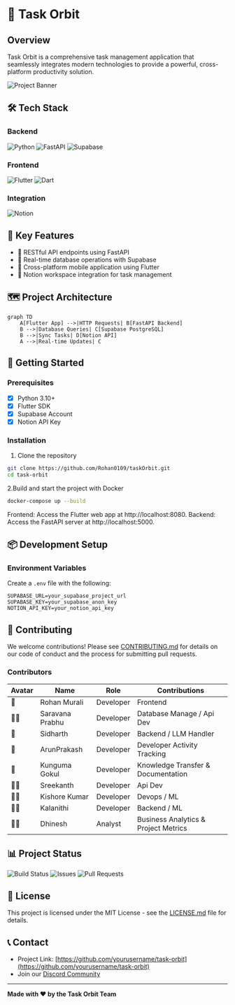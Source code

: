 # 🚀 Task Orbit

## Overview
Task Orbit is a comprehensive task management application that seamlessly integrates modern technologies to provide a powerful, cross-platform productivity solution.

![Project Banner](https://pic.surf/fhd)

## 🛠 Tech Stack

### Backend
![Python](https://img.shields.io/badge/Python-3.10+-3776AB?style=for-the-badge&logo=python&logoColor=white)
![FastAPI](https://img.shields.io/badge/FastAPI-009688?style=for-the-badge&logo=fastapi&logoColor=white)
![Supabase](https://img.shields.io/badge/Supabase-3ECF8E?style=for-the-badge&logo=supabase&logoColor=white)

### Frontend
![Flutter](https://img.shields.io/badge/Flutter-02569B?style=for-the-badge&logo=flutter&logoColor=white)
![Dart](https://img.shields.io/badge/Dart-0175C2?style=for-the-badge&logo=dart&logoColor=white)

### Integration
![Notion](https://img.shields.io/badge/Notion-000000?style=for-the-badge&logo=notion&logoColor=white)

## 🌟 Key Features

- 🔄 RESTful API endpoints using FastAPI
- 💾 Real-time database operations with Supabase
- 📱 Cross-platform mobile application using Flutter
- 🔗 Notion workspace integration for task management

## 🗺️ Project Architecture

```mermaid
graph TD
    A[Flutter App] -->|HTTP Requests| B[FastAPI Backend]
    B -->|Database Queries| C[Supabase PostgreSQL]
    B -->|Sync Tasks| D[Notion API]
    A -->|Real-time Updates| C
```

## 🚀 Getting Started

### Prerequisites

- [x] Python 3.10+
- [x] Flutter SDK
- [x] Supabase Account
- [x] Notion API Key

### Installation

1. Clone the repository
```bash
git clone https://github.com/Rohan0109/taskOrbit.git
cd task-orbit
```
2.Build and start the project with Docker

```bash
docker-compose up --build
````
Frontend: Access the Flutter web app at http://localhost:8080.
Backend: Access the FastAPI server at http://localhost:5000.

## 📦 Development Setup

### Environment Variables

Create a `.env` file with the following:
```
SUPABASE_URL=your_supabase_project_url
SUPABASE_KEY=your_supabase_anon_key
NOTION_API_KEY=your_notion_api_key
```

## 🤝 Contributing

We welcome contributions! Please see [CONTRIBUTING.md](CONTRIBUTING.md) for details on our code of conduct and the process for submitting pull requests.

### Contributors

| Avatar | Name | Role | Contributions |
|--------|------|------|--------------|
| 🎨 | Rohan Murali | Developer  | Frontend |projectArchitecture | UI/UX Design |
| 🧑‍💻 | Saravana Prabhu |  Developer | Database Manage / Api Dev |
| 🔧 |  Sidharth | Developer | Backend / LLM Handler|
| 🔧 |  ArunPrakash | Developer | Developer Activity Tracking  |
| 🔧 |  Kunguma Gokul | Developer | Knowledge Transfer & Documentation  |
| 🧑‍💻 | Sreekanth| Developer  | Api Dev |
| 🧑‍💻 | Kishore Kumar | Developer  | Devops / ML |
| 🧑‍💻 | Kalanithi | Developer  | Backend / ML |
| 🧑‍💻 | Dhinesh | Analyst  |  Business Analytics & Project Metrics |


## 📊 Project Status

![Build Status](https://img.shields.io/github/actions/workflow/status/yourusername/task-orbit/main.yml)
![Issues](https://img.shields.io/github/issues/yourusername/task-orbit)
![Pull Requests](https://img.shields.io/github/issues-pr/yourusername/task-orbit)

## 📜 License

This project is licensed under the MIT License - see the [LICENSE.md](LICENSE.md) file for details.

## 📞 Contact

- Project Link: [https://github.com/yourusername/task-orbit](https://github.com/yourusername/task-orbit)
- Join our [Discord Community](https://discord.gg/vWy7MmNh)

---

**Made with ❤️ by the Task Orbit Team**
